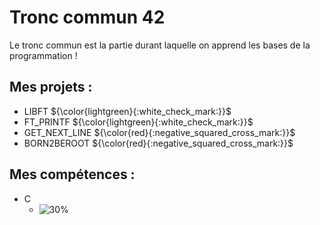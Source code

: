 # Tronc commun 42
Le tronc commun est la partie durant laquelle on apprend les bases de la programmation !
## Mes projets :
- LIBFT ${\color{lightgreen}{:white_check_mark:}}$
- FT_PRINTF ${\color{lightgreen}{:white_check_mark:}}$
- GET_NEXT_LINE ${\color{red}{:negative_squared_cross_mark:}}$
- BORN2BEROOT ${\color{red}{:negative_squared_cross_mark:}}$
## Mes compétences :
- C
  - ![30%](https://progress-bar.dev/30)
